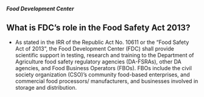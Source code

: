 ##### Food Development Center

## What is FDC’s role in the Food Safety Act 2013?


 - As stated in the IRR of the Republic Act No. 10611 or the “Food  Safety Act of 2013”, the Food Development Center (FDC) shall  provide scientific support in testing, research and training to the Department of Agriculture food safety regulatory  agencies (DA-FSRAs), other DA agencies, and Food Business  Operators (FBOs). FBOs include the civil society organization (CSO)’s community food-based enterprises, and commercial  food processors/ manufacturers, and businesses involved in  storage and distribution.
